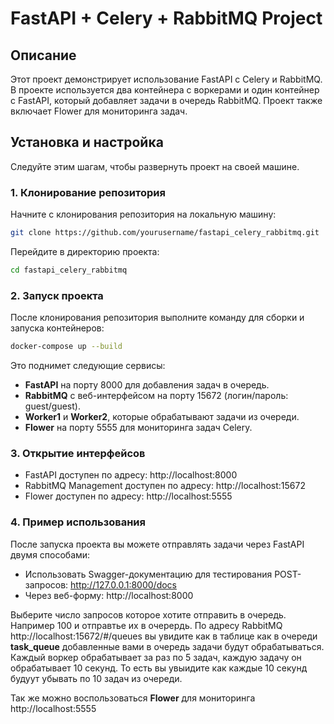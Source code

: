 # FastAPI + Celery + RabbitMQ Project
## Описание

Этот проект демонстрирует использование FastAPI с Celery и RabbitMQ. В проекте используется два контейнера с воркерами и один контейнер с FastAPI, который добавляет задачи в очередь RabbitMQ. Проект также включает Flower для мониторинга задач.

## Установка и настройка

Следуйте этим шагам, чтобы развернуть проект на своей машине.

### 1. Клонирование репозитория

Начните с клонирования репозитория на локальную машину:

```bash
git clone https://github.com/yourusername/fastapi_celery_rabbitmq.git
```
Перейдите в директорию проекта:

```bash
cd fastapi_celery_rabbitmq
```

### 2. Запуск проекта

После клонирования репозитория выполните команду для сборки и запуска контейнеров:


```bash
docker-compose up --build
```

Это поднимет следующие сервисы:

- **FastAPI** на порту 8000 для добавления задач в очередь.
- **RabbitMQ** с веб-интерфейсом на порту 15672 (логин/пароль: guest/guest).
- **Worker1** и **Worker2**, которые обрабатывают задачи из очереди.
- **Flower** на порту 5555 для мониторинга задач Celery.

### 3. Открытие интерфейсов

- FastAPI доступен по адресу: http://localhost:8000
- RabbitMQ Management доступен по адресу: http://localhost:15672
- Flower доступен по адресу: http://localhost:5555

### 4. Пример использования

После запуска проекта вы можете отправлять задачи через FastAPI двумя способами:
- Использовать Swagger-документацию для тестирования POST-запросов: http://127.0.0.1:8000/docs 
- Через веб-форму: http://localhost:8000

Выберите число запросов которое хотите отправить в очередь. Например 100 и отправтье их в очерердь.  По адресу RabbitMQ http://localhost:15672/#/queues вы увидите как в таблице как в очереди  	
**task_queue** добавленные вами в очередь задачи будут обрабатываться. Каждый воркер обрабатывает за раз по 5 задач, каждую задачу он обрабатывает 10 секунд. То есть вы увыидите как каждые 10 секунд будуут убывать по 10 задач из очереди.

Так же можно воспользоваться **Flower** для мониторинга http://localhost:5555


